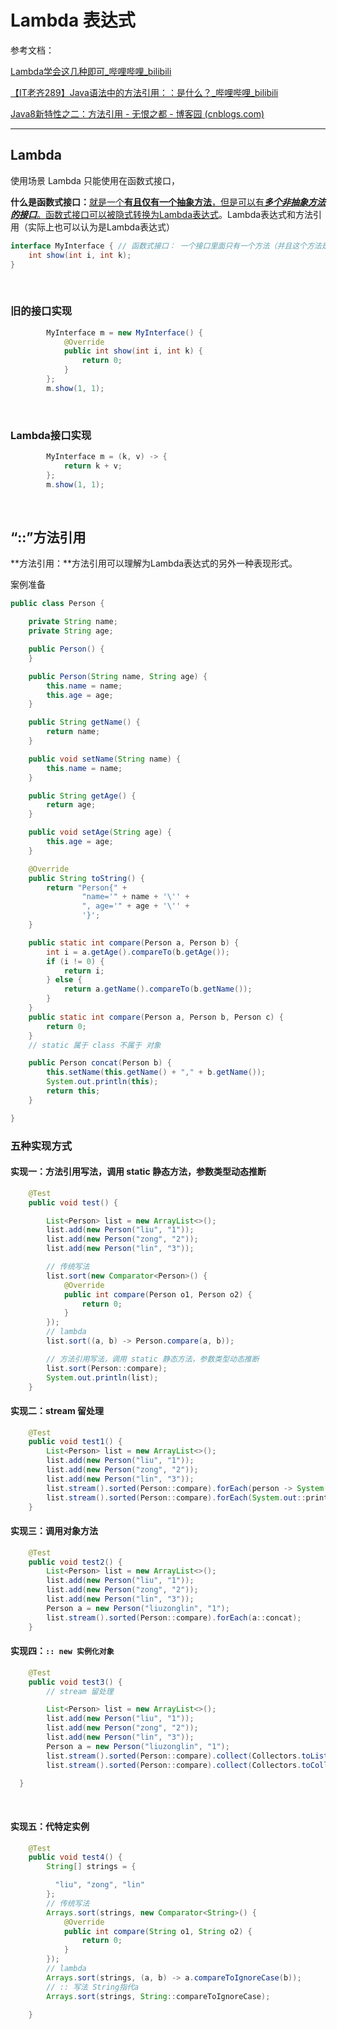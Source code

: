 # Lambda 表达式

参考文档：

[Lambda学会这几种即可_哔哩哔哩_bilibili](https://www.bilibili.com/video/BV1f34119771/?spm_id_from=333.1007.top_right_bar_window_custom_collection.content.click&vd_source=9bfc54d2ed901f1eab04708cc346c2f5)

[【IT老齐289】Java语法中的方法引用：：是什么？_哔哩哔哩_bilibili](https://www.bilibili.com/video/BV1je4y1c79s/?spm_id_from=333.1007.tianma.1-1-1.click&vd_source=9bfc54d2ed901f1eab04708cc346c2f5)

[Java8新特性之二：方法引用 - 无恨之都 - 博客园 (cnblogs.com)](https://www.cnblogs.com/wuhenzhidu/p/10727065.html#:~:text=Java8%E6%96%B0%E7%89%B9%E6%80%A7%E4%B9%8B%E4%BA%8C%EF%BC%9A%E6%96%B9%E6%B3%95%E5%BC%95%E7%94%A8%201%201%E3%80%81%E6%96%B9%E6%B3%95%E5%BC%95%E7%94%A8%E7%9A%84%E4%BD%BF%E7%94%A8%E5%9C%BA%E6%99%AF%20%E6%88%91%E4%BB%AC%E7%94%A8Lambda%E8%A1%A8%E8%BE%BE%E5%BC%8F%E6%9D%A5%E5%AE%9E%E7%8E%B0%E5%8C%BF%E5%90%8D%E6%96%B9%E6%B3%95%E3%80%82%20%E4%BD%86%E6%9C%89%E4%BA%9B%E6%83%85%E5%86%B5%E4%B8%8B%EF%BC%8C%E6%88%91%E4%BB%AC%E7%94%A8Lambda%E8%A1%A8%E8%BE%BE%E5%BC%8F%E4%BB%85%E4%BB%85%E6%98%AF%E8%B0%83%E7%94%A8%E4%B8%80%E4%BA%9B%E5%B7%B2%E7%BB%8F%E5%AD%98%E5%9C%A8%E7%9A%84%E6%96%B9%E6%B3%95%EF%BC%8C%E9%99%A4%E4%BA%86%E8%B0%83%E7%94%A8%E5%8A%A8%E4%BD%9C%E5%A4%96%EF%BC%8C%E6%B2%A1%E6%9C%89%E5%85%B6%E4%BB%96%E4%BB%BB%E4%BD%95%E5%A4%9A%E4%BD%99%E7%9A%84%E5%8A%A8%E4%BD%9C%EF%BC%8C%E5%9C%A8%E8%BF%99%E7%A7%8D%E6%83%85%E5%86%B5%E4%B8%8B%EF%BC%8C%E6%88%91%E4%BB%AC%E5%80%BE%E5%90%91%E4%BA%8E%E9%80%9A%E8%BF%87%E6%96%B9%E6%B3%95%E5%90%8D%E6%9D%A5%E8%B0%83%E7%94%A8%E5%AE%83%EF%BC%8C%E8%80%8CLambda%E8%A1%A8%E8%BE%BE%E5%BC%8F%E5%8F%AF%E4%BB%A5%E5%B8%AE%E5%8A%A9%E6%88%91%E4%BB%AC%E5%AE%9E%E7%8E%B0%E8%BF%99%E4%B8%80%E8%A6%81%E6%B1%82%EF%BC%8C%E5%AE%83%E4%BD%BF%E5%BE%97Lambda%E5%9C%A8%E8%B0%83%E7%94%A8%E9%82%A3%E4%BA%9B%E5%B7%B2%E7%BB%8F%E6%8B%A5%E6%9C%89%E6%96%B9%E6%B3%95%E5%90%8D%E7%9A%84%E6%96%B9%E6%B3%95%E7%9A%84%E4%BB%A3%E7%A0%81%E6%9B%B4%E7%AE%80%E6%B4%81%E3%80%81%E6%9B%B4%E5%AE%B9%E6%98%93%E7%90%86%E8%A7%A3%E3%80%82%20%E6%96%B9%E6%B3%95%E5%BC%95%E7%94%A8%E5%8F%AF%E4%BB%A5%E7%90%86%E8%A7%A3%E4%B8%BALambda%E8%A1%A8%E8%BE%BE%E5%BC%8F%E7%9A%84%E5%8F%A6%E5%A4%96%E4%B8%80%E7%A7%8D%E8%A1%A8%E7%8E%B0%E5%BD%A2%E5%BC%8F%E3%80%82%202,2%E3%80%81%E6%96%B9%E6%B3%95%E5%BC%95%E7%94%A8%E7%9A%84%E5%88%86%E7%B1%BB%203%203%E3%80%81%E6%96%B9%E6%B3%95%E5%BC%95%E7%94%A8%E4%B8%BE%E4%BE%8B%203.1%20%E9%9D%99%E6%80%81%E6%96%B9%E6%B3%95%E5%BC%95%E7%94%A8%20%E6%9C%89%E4%B8%80%E4%B8%AAPerson%E7%B1%BB%2C%E5%A6%82%E4%B8%8B%E6%89%80%E7%A4%BA%EF%BC%9A%20)

---

## Lambda

​​使用场景 Lambda 只能使用在函数式接口，​

**什么是函数式接口：**​<u>就是一个</u>​**<u>有且仅有一个抽象方法</u>**​<u>，但是可以有</u>​***<u>多个非抽象方法的接口</u>***​<u>。函数式接口可以被隐式转换为Lambda表达式</u>。Lambda表达式和方法引用（实际上也可以认为是Lambda表达式）

```java
interface MyInterface {	// 函数式接口： 一个接口里面只有一个方法（并且这个方法是抽象的）
    int show(int i, int k);
}
```

​

### 旧的接口实现

```java
        MyInterface m = new MyInterface() {
            @Override
            public int show(int i, int k) {
                return 0;
            }
        };
     	m.show(1, 1);
```

‍

### Lambda接口实现

```java
        MyInterface m = (k, v) -> {
            return k + v;
        };
        m.show(1, 1);
```

‍

## “::”方法引用

**方法引用：**方法引用可以理解为Lambda表达式的另外一种表现形式。

案例准备

```java
public class Person {

    private String name;
    private String age;

    public Person() {
    }

    public Person(String name, String age) {
        this.name = name;
        this.age = age;
    }

    public String getName() {
        return name;
    }

    public void setName(String name) {
        this.name = name;
    }

    public String getAge() {
        return age;
    }

    public void setAge(String age) {
        this.age = age;
    }

    @Override
    public String toString() {
        return "Person{" +
                "name='" + name + '\'' +
                ", age='" + age + '\'' +
                '}';
    }

    public static int compare(Person a, Person b) {
        int i = a.getAge().compareTo(b.getAge());
        if (i != 0) {
            return i;
        } else {
            return a.getName().compareTo(b.getName());
        }
    }
    public static int compare(Person a, Person b, Person c) {
        return 0;
    }
	// static 属于 class 不属于 对象

    public Person concat(Person b) {
        this.setName(this.getName() + "," + b.getName());
        System.out.println(this);
        return this;
    }

}
```

### 五种实现方式

#### 实现一：方法引用写法，调用 static 静态方法，参数类型动态推断

```java
    @Test
    public void test() {

        List<Person> list = new ArrayList<>();
        list.add(new Person("liu", "1"));
        list.add(new Person("zong", "2"));
        list.add(new Person("lin", "3"));

        // 传统写法
        list.sort(new Comparator<Person>() {
            @Override
            public int compare(Person o1, Person o2) {
                return 0;
            }
        });
        // lambda
        list.sort((a, b) -> Person.compare(a, b));

        // 方法引用写法，调用 static 静态方法，参数类型动态推断
        list.sort(Person::compare);
        System.out.println(list);
    }
```

#### 实现二：stream 留处理

```java
    @Test
    public void test1() {
        List<Person> list = new ArrayList<>();
        list.add(new Person("liu", "1"));
        list.add(new Person("zong", "2"));
        list.add(new Person("lin", "3"));
        list.stream().sorted(Person::compare).forEach(person -> System.out.println(person));
        list.stream().sorted(Person::compare).forEach(System.out::println);
    }
```

#### 实现三：调用对象方法

```java
    @Test
    public void test2() {
        List<Person> list = new ArrayList<>();
        list.add(new Person("liu", "1"));
        list.add(new Person("zong", "2"));
        list.add(new Person("lin", "3"));
        Person a = new Person("liuzonglin", "1");
        list.stream().sorted(Person::compare).forEach(a::concat);
    }
```

#### 实现四：`:: new 实例化对象`​

```java
    @Test
    public void test3() {
        // stream 留处理

        List<Person> list = new ArrayList<>();
        list.add(new Person("liu", "1"));
        list.add(new Person("zong", "2"));
        list.add(new Person("lin", "3"));
        Person a = new Person("liuzonglin", "1");
        list.stream().sorted(Person::compare).collect(Collectors.toList());
        list.stream().sorted(Person::compare).collect(Collectors.toCollection(ArrayList::new));

  }
```

‍

#### 实现五：代特定实例

```java
    @Test
    public void test4() {
        String[] strings = {

          "liu", "zong", "lin"
        };
        // 传统写法
        Arrays.sort(strings, new Comparator<String>() {
            @Override
            public int compare(String o1, String o2) {
                return 0;
            }
        });
        // lambda
        Arrays.sort(strings, (a, b) -> a.compareToIgnoreCase(b));
        // :: 写法 String指代a
        Arrays.sort(strings, String::compareToIgnoreCase);

    }
```
